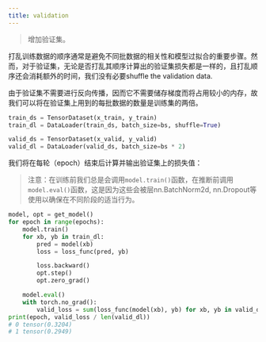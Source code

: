 ```yaml
---
title: validation
---
```


> 增加验证集。

打乱训练数据的顺序通常是避免不同批数据的相关性和模型过拟合的重要步骤。然而，对于验证集，无论是否打乱其顺序计算出的验证集损失都是一样的，且打乱顺序还会消耗额外的时间，我们没有必要shuffle the validation data.

由于验证集不需要进行反向传播，因而它不需要储存梯度而将占用较小的内存，故我们可以将在验证集上用到的每批数据的数量是训练集的两倍。

```python
train_ds = TensorDataset(x_train, y_train)
train_dl = DataLoader(train_ds, batch_size=bs, shuffle=True)

valid_ds = TensorDataset(x_valid, y_valid)
valid_dl = DataLoader(valid_ds, batch_size=bs * 2)
```

我们将在每轮（epoch）结束后计算并输出验证集上的损失值：

> 注意：在训练前我们总是会调用`model.train()`函数，在推断前调用`model.eval()`函数，这是因为这些会被层nn.BatchNorm2d, nn.Dropout等使用以确保在不同阶段的适当行为。

```python
model, opt = get_model()
for epoch in range(epochs):
    model.train()
    for xb, yb in train_dl:
        pred = model(xb)
        loss = loss_func(pred, yb)

        loss.backward()
        opt.step()
        opt.zero_grad()

    model.eval()
    with torch.no_grad():
        valid_loss = sum(loss_func(model(xb), yb) for xb, yb in valid_dl)
print(epoch, valid_loss / len(valid_dl))
# 0 tensor(0.3204)
# 1 tensor(0.2949)
```


